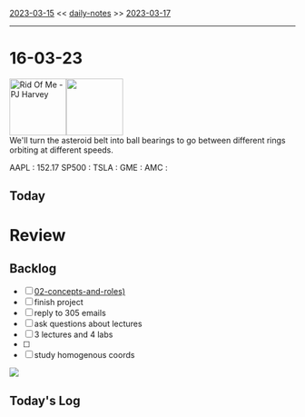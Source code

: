 [2023-03-15](daily_notes/2023-03-15) << [daily-notes](notes/daily-notes.md) >> [2023-03-17](daily_notes/2023-03-17)

---
# 16-03-23
<a href='spotify:album:2fDJpBJhtloxzUENHlU9JB'><img src='https://i.scdn.co/image/864156e34c3d692f41ea41d0fb1a2e1183bf4dac' alt='Rid Of Me - PJ Harvey' height=100></a><img src='https://imgs.xkcd.com/comics/flatten_the_planets.png' height=100>
<br>We'll turn the asteroid belt into ball bearings to go between different rings orbiting at different speeds.

AAPL : 152.17 
SP500 : 
TSLA :
GME :
AMC :

## Today



# Review


## Backlog
- [ ] [02-concepts-and-roles)](notes/02-concepts-and-roles.md)
- [ ] finish project
- [ ] reply to 305 emails
- [ ] ask questions about lectures
- [ ] 3 lectures and 4 labs
- [ ]
- [ ] study homogenous coords

![](https://i.imgur.com/N8S8mAZ.png)
## Today's Log
